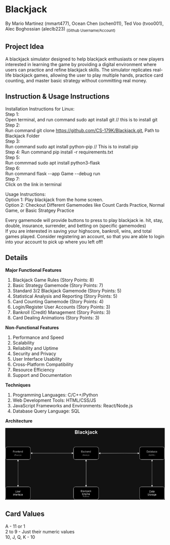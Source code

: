 # **Blackjack**

By Mario Martinez (mmart477), Ocean Chen (ochen011), Ted Voo (tvoo001), Alec Boghossian (aleclb223) 
<sub>(Github Username/Account)<sub>

## **Project Idea**
A blackjack simulator designed to help blackjack enthusiasts or new players interested in learning the game by providing a digital environment where users can practice and refine blackjack skills. The simulator replicates real-life blackjack games, allowing the user to play multiple hands, practice card counting, and master basic strategy without committing real money.

## **Instruction & Usage Instructions**
Installation Instructions for Linux:<br>
Step 1:<br>
  Open terminal, and run command sudo apt install git // this is to install git<br>
Step 2:<br>
  Run command git clone https://github.com/CS-179K/Blackjack.git, Path to Blackjack Folder<br>
Step 3:<br>
  Run command sudo apt install python-pip // This is to install pip<br>
Step 4:
  Run command pip install -r requirements.txt<br>
Step 5:<br>
  Run commmad sudo apt install python3-flask<br>
Step 6:<br>
  Run command flask --app Game --debug run<br>
Step 7:<br>
  Click on the link in terminal<br>

Usage Instructions:<br>
  Option 1: Play blackjack from the home screen.<br>
  Option 2: Checkout Different Gamemodes like Count Cards Practice, Normal Game, or Basic Stratgey Practice<br>

  Every gamemode will provide buttons to press to play blackjack ie. hit, stay, double, insurance, surrender, and betting on (specific gamemodes)<br>
  If you are interested in saving your highscore, bankroll, wins, and total games played. Consider registering an account, so that you are able to login into your account to pick up where you left off!<br>

## **Details**
**Major Functional Features**
1. Blackjack Game Rules (Story Points: 8) 
2. Basic Strategy Gamemode (Story Points: 7) 
3. Standard 3/2 Blackjack Gamemode (Story Points: 5)
4. Statistical Analysis and Reporting (Story Points: 5)
5. Card Counting Gamemode (Story Points: 4)
6. Login/Register User Accounts (Story Points: 3) 
7. Bankroll (Credit) Management (Story Points: 3)
8. Card Dealing Animations (Story Points: 3)

**Non-Functional Features**
1. Performance and Speed
2. Scalability
3. Reliability and Uptime
4. Security and Privacy
5. User Interface Usability
6. Cross-Platform Compatibility
8. Resource Efficiency
9. Support and Documentation

**Techniques**
1. Programming Languages: C/C++/Python
2. Web Development Tools: HTML/CSS/JS
3. JavaScript Frameworks and Environments: React/Node.js
4. Database Query Language: SQL

**Architecture**

![Diagram](https://github.com/CS-179K/Blackjack/blob/main/Lab_files/Blackjack.drawio.png?raw=true)


## **Card Values**
A - 11 or 1  
2 to 9 - Just their numeric values  
10, J, Q, K - 10 

